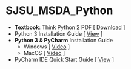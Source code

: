 # SJSU_MSDA_Python
* **Textbook**: Think Python 2 PDF [ [Download](http://greenteapress.com/thinkpython2/thinkpython2.pdf) ]
* Python 3 Installation Guide [ [View](https://www.ics.uci.edu/~pattis/common/handouts/pythoneclipsejava/python.html) ]
* **Python 3 & PyCharm** Installation Guide
  * Windows [ [Video](https://www.youtube.com/watch?v=puBXxzcWJIQ) ] 
  * MacOS   [ [Video](https://www.youtube.com/watch?v=oyzH4M6X6F4) ]
* PyCharm IDE Quick Start Guide [ [View](https://www.jetbrains.com/help/pycharm/quick-start-guide.html) ]

